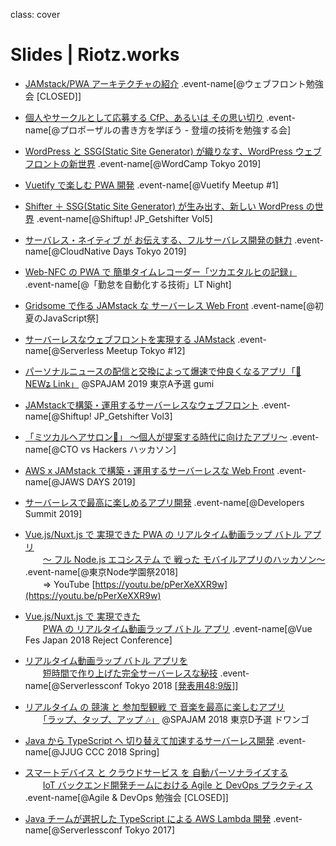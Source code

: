 class: cover
# Slides | Riotz.works

- [JAMstack/PWA アーキテクチャの紹介](2019-web-frontend-study) .event-name[@ウェブフロント勉強会 [CLOSED]]

- [個人やサークルとして応募する CfP、あるいは その思い切り](2019-cfp-study) .event-name[@プロポーザルの書き方を学ぼう - 登壇の技術を勉強する会]

- [WordPress と SSG(Static Site Generator) が織りなす、WordPress ウェブフロントの新世界](2019-wordcamp-tokyo) .event-name[@WordCamp Tokyo 2019]

- [Vuetify で楽しむ PWA 開発](2019-vuetify-meetup-1) .event-name[@Vuetify Meetup #1]

- [Shifter ＋ SSG(Static Site Generator) が生み出す、新しい WordPress の世界](2019-shiftup-jp_getshifter-vol5) .event-name[@Shiftup! JP_Getshifter Vol5]

- [サーバレス・ネイティブ が お伝えする、フルサーバレス開発の魅力](2019-cloudnative-days) .event-name[@CloudNative Days Tokyo 2019]

- [Web-NFC の PWA で 簡単タイムレコーダー「ツカエタルヒの記録」](2019-attendance-tech-lt) .event-name[@「勤怠を自動化する技術」LT Night]

- [Gridsome で作る JAMstack な サーバーレス Web Front](2019-javascript-matsuri) .event-name[@初夏のJavaScript祭]

- [サーバーレスなウェブフロントを実現する JAMstack](2019-serverless-meetup-tokyo12) .event-name[@Serverless Meetup Tokyo #12]

- [パーソナルニュースの配信と交換によって爆速で仲良くなるアプリ「📰NEWʑ Link」](2019-spajam-qualification) @SPAJAM 2019 東京A予選 gumi

- [JAMstackで構築・運用するサーバーレスなウェブフロント](2019-shiftup-jp_getshifter-vol3) .event-name[@Shiftup! JP_Getshifter Vol3]

- [「ミツカルヘアサロン💇」 〜個人が提案する時代に向けたアプリ～](2019-cto-vs-hackers-hackathon) .event-name[@CTO vs Hackers ハッカソン]

- [AWS x JAMstack で構築・運用するサーバーレスな Web Front](2019-jaws-days) .event-name[@JAWS DAYS 2019]

- [サーバーレスで最高に楽しめるアプリ開発](2019-devsumi) .event-name[@Developers Summit 2019]

- [Vue.js/Nuxt.js で 実現できた PWA の リアルタイム動画ラップ バトル アプリ](2018-nodefest)  
  　　[～ フル Node.js エコシステム で 戦った モバイルアプリのハッカソン～](2018-nodefest) .event-name[@東京Node学園祭2018]  
  　　⇒ YouTube [https://youtu.be/pPerXeXXR9w](https://youtu.be/pPerXeXXR9w)

- [Vue.js/Nuxt.js で 実現できた](2018-vue-fes-reject-con)  
  　　[PWA の リアルタイム動画ラップ バトル アプリ](2018-vue-fes-reject-con) .event-name[@Vue Fes Japan 2018 Reject Conference]

- [リアルタイム動画ラップ バトル アプリを](2018-serverless-conf)  
  　　[短時間で作り上げた完全サーバーレスな秘技](2018-serverless-conf) .event-name[@Serverlessconf Tokyo 2018 [[発表用48:9版](/serverlessconf-tokyo-2018.html)]]

- [リアルタイム の 競演 と 参加型観戦 で 音楽を最高に楽しむアプリ](2018-spajam-qualification)  
  　　[「ラップ、タップ、アップ 🎶」](2018-spajam-qualification) @SPAJAM 2018 東京D予選 ドワンゴ

- [Java から TypeScript へ 切り替えて加速するサーバーレス開発](2018-jjug-ccc-spring) .event-name[@JJUG CCC 2018 Spring]

- [スマートデバイス と クラウドサービス を 自動パーソナライズする](2018-agile-and-devopts-study)  
  　　[IoT バックエンド開発チームにおける Agile と DevOps プラクティス](2018-agile-and-devopts-study) .event-name[@Agile & DevOps 勉強会 [CLOSED]]

- [Java チームが選択した TypeScript による AWS Lambda 開発](2017-serverless-conf) .event-name[@Serverlessconf Tokyo 2017]
